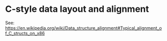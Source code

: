# C-style data layout and alignment

See: https://en.wikipedia.org/wiki/Data_structure_alignment#Typical_alignment_of_C_structs_on_x86
